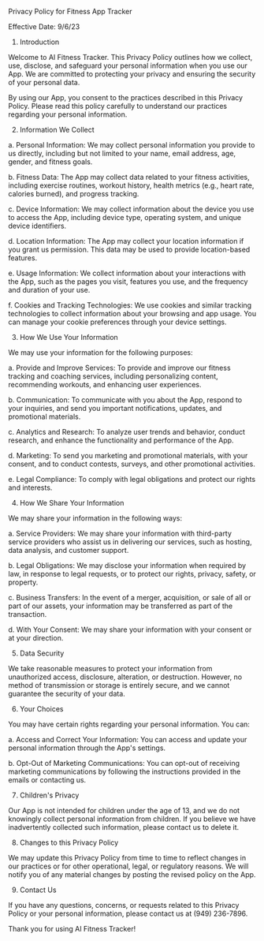 Privacy Policy for Fitness App Tracker

Effective Date: 9/6/23

1. Introduction

Welcome to AI Fitness Tracker. This Privacy Policy outlines how we collect, use, disclose, and safeguard your personal information when you use our App. We are committed to protecting your privacy and ensuring the security of your personal data.

By using our App, you consent to the practices described in this Privacy Policy. Please read this policy carefully to understand our practices regarding your personal information.

2. Information We Collect

a. Personal Information: We may collect personal information you provide to us directly, including but not limited to your name, email address, age, gender, and fitness goals.

b. Fitness Data: The App may collect data related to your fitness activities, including exercise routines, workout history, health metrics (e.g., heart rate, calories burned), and progress tracking.

c. Device Information: We may collect information about the device you use to access the App, including device type, operating system, and unique device identifiers.

d. Location Information: The App may collect your location information if you grant us permission. This data may be used to provide location-based features.

e. Usage Information: We collect information about your interactions with the App, such as the pages you visit, features you use, and the frequency and duration of your use.

f. Cookies and Tracking Technologies: We use cookies and similar tracking technologies to collect information about your browsing and app usage. You can manage your cookie preferences through your device settings.

3. How We Use Your Information

We may use your information for the following purposes:

a. Provide and Improve Services: To provide and improve our fitness tracking and coaching services, including personalizing content, recommending workouts, and enhancing user experiences.

b. Communication: To communicate with you about the App, respond to your inquiries, and send you important notifications, updates, and promotional materials.

c. Analytics and Research: To analyze user trends and behavior, conduct research, and enhance the functionality and performance of the App.

d. Marketing: To send you marketing and promotional materials, with your consent, and to conduct contests, surveys, and other promotional activities.

e. Legal Compliance: To comply with legal obligations and protect our rights and interests.

4. How We Share Your Information

We may share your information in the following ways:

a. Service Providers: We may share your information with third-party service providers who assist us in delivering our services, such as hosting, data analysis, and customer support.

b. Legal Obligations: We may disclose your information when required by law, in response to legal requests, or to protect our rights, privacy, safety, or property.

c. Business Transfers: In the event of a merger, acquisition, or sale of all or part of our assets, your information may be transferred as part of the transaction.

d. With Your Consent: We may share your information with your consent or at your direction.

5. Data Security

We take reasonable measures to protect your information from unauthorized access, disclosure, alteration, or destruction. However, no method of transmission or storage is entirely secure, and we cannot guarantee the security of your data.

6. Your Choices

You may have certain rights regarding your personal information. You can:

a. Access and Correct Your Information: You can access and update your personal information through the App's settings.

b. Opt-Out of Marketing Communications: You can opt-out of receiving marketing communications by following the instructions provided in the emails or contacting us.

7. Children's Privacy

Our App is not intended for children under the age of 13, and we do not knowingly collect personal information from children. If you believe we have inadvertently collected such information, please contact us to delete it.

8. Changes to this Privacy Policy

We may update this Privacy Policy from time to time to reflect changes in our practices or for other operational, legal, or regulatory reasons. We will notify you of any material changes by posting the revised policy on the App.

9. Contact Us

If you have any questions, concerns, or requests related to this Privacy Policy or your personal information, please contact us at (949) 236-7896.

Thank you for using AI Fitness Tracker!
